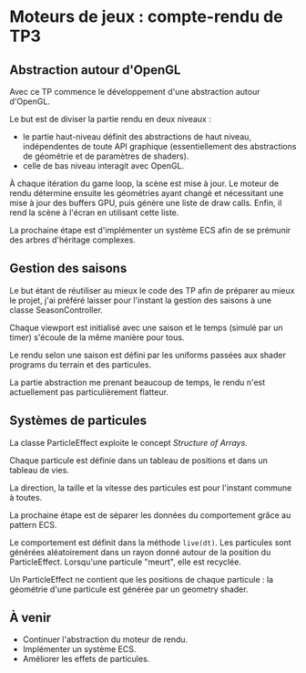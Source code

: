 Moteurs de jeux : compte-rendu de TP3
=====================================

Abstraction autour d'OpenGL
---------------------------

Avec ce TP commence le développement d'une abstraction autour d'OpenGL.

Le but est de diviser la partie rendu en deux niveaux :
- le partie haut-niveau définit des abstractions de haut niveau, indépendentes
de toute API graphique (essentiellement des abstractions de géométrie et de 
paramètres de shaders).
- celle de bas niveau interagit avec OpenGL.

À chaque itération du game loop, la scène est mise à jour. Le moteur de rendu 
détermine ensuite les géométries ayant changé et nécessitant une mise à jour
des buffers GPU, puis génère une liste de draw calls. Enfin, il rend la scène
à l'écran en utilisant cette liste.

La prochaine étape est d'implémenter un système ECS afin de se prémunir des
arbres d'héritage complexes.


Gestion des saisons
-------------------

Le but étant de réutiliser au mieux le code des TP afin de préparer au mieux le 
projet, j'ai préféré laisser pour l'instant la gestion des saisons à une classe
SeasonController.

Chaque viewport est initialisé avec une saison et le temps (simulé par un
timer) s'écoule de la même manière pour tous.

Le rendu selon une saison est défini par les uniforms passées aux shader
programs du terrain et des particules.

La partie abstraction me prenant beaucoup de temps, le rendu n'est actuellement 
pas particulièrement flatteur.


Systèmes de particules
----------------------

La classe ParticleEffect exploite le concept *Structure of Arrays*.

Chaque particule est définie dans un tableau de positions et dans un tableau de
vies.

La direction, la taille et la vitesse des particules est pour l'instant commune 
à toutes.

La prochaine étape est de séparer les données du comportement grâce au pattern 
ECS.

Le comportement est définit dans la méthode `live(dt)`. Les particules sont
générées aléatoirement dans un rayon donné autour de la position du 
ParticleEffect. Lorsqu'une particule "meurt", elle est recyclée.

Un ParticleEffect ne contient que les positions de chaque particule : la 
géométrie d'une particule est générée par un geometry shader.


À venir
-------

- Continuer l'abstraction du moteur de rendu.
- Implémenter un système ECS.
- Améliorer les effets de particules.

